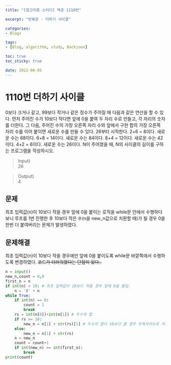 ```yaml
--- 
title: "[알고리즘 스터디] 백준 1110번" 

excerpt: "반복문 - 더하기 사이클" 

categories: 
- Blogs

tags: 
- [Blog, algorithm, study, Backjoon]

toc: true
toc_sticky: true

date: 2022-06-05
--- 
```


# 1110번 더하기 사이클

0보다 크거나 같고, 99보다 작거나 같은 정수가 주어질 때 다음과 같은 연산을 할 수 있다. 먼저 주어진 수가 10보다 작다면 앞에 0을 붙여 두 자리 수로 만들고, 각 자리의 숫자를 더한다. 그 다음, 주어진 수의 가장 오른쪽 자리 수와 앞에서 구한 합의 가장 오른쪽 자리 수를 이어 붙이면 새로운 수를 만들 수 있다.
26부터 시작한다. 2+6 = 8이다. 새로운 수는 68이다. 6+8 = 14이다. 새로운 수는 84이다. 8+4 = 12이다. 새로운 수는 42이다. 4+2 = 6이다. 새로운 수는 26이다.
N이 주어졌을 때, N의 사이클의 길이를 구하는 프로그램을 작성하시오.

> Input) <br>
26

> Output) <br>
4

## 문제
최초 입력값(n)이 10보다 작을 경우 앞에 0을 붙이는 로직을 while문 안에서 수행하다 보니 루프를 1번 진행한 후 10보다 작은 수(n을 new_n값으로 치환할 때)가 될 경우 0을 한번 더 붙여버리는 문제가 발생하였다.
## 문제해결
최초 입력값(n)이 10보다 작을 경우에만 앞에 0을 붙이도록 while문 바깥쪽에서 수행하도록 변경하였다.
~~코드가 더러워졌다는 단점이 있다..~~

```python
n = input()
new_n,count = 0,0
first_n = n
if int(n) < 10: # 최초 입력값이 10보다 작을 경우 앞에 0을 붙임.
    n = '0' + n
while True:
    if int(n) == 0:
        count = 1
        break
    rs = int(n[0])+int(n[1]) # 두수의 합
    if rs >= 10:
        new_n = n[1] + str(rs)[1] # 두수의 합이 10보다 클 경우 우측자리수로 저장.
    else:
        new_n = n[1] + str(rs) 
    n = new_n
    count = count+1
    if int(new_n) == int(first_n):
        break
print(count)
```